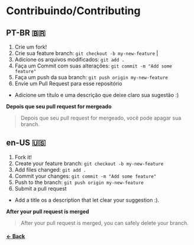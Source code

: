 # Contribuindo/Contributing

## PT-BR 🇧🇷
1. Crie um fork!
2. Crie sua feature branch: `git checkout -b my-new-feature` |
3. Adicione os arquivos modificados:  `git add .`
4. Faça um Commit com suas alterações: `git commit -m "Add some feature"`
5. Faça um push da sua branch: `git push origin my-new-feature`
6. Envie um Pull Request para esse repositório

- Adicione um título e uma descrição que deixe claro sua sugestão :)

**Depois que seu pull request for mergeado**

> Depois que seu pull request for mergeado, você pode apagar sua branch.

## en-US 🇺🇸
1. Fork it!
2. Create your feature branch: `git checkout -b my-new-feature`
3. Add files changed:  `git add .`
4. Commit your changes: `git commit -m "Add some feature"`
5. Push to the branch: `git push origin my-new-feature`
6. Submit a pull request

- Add a title os a description that let clear your suggestion :).

**After your pull request is merged**

> After your pull request is merged, you can safely delete your branch.

#### [<- Back](https://github.com/maiconrs95/spotify-sdk-wrapper)